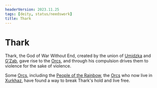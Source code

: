 ```yaml
---
headerVersion: 2023.11.25
tags: [deity, status/needswork]
title: Thark
---
```


# Thark

Thark, the God of War Without End, created by the union of [Umidzka](<../high-gods/umidzka.md>) and [G’Zab](<../high-gods/gzab.md>), gave rise to the [Orcs](<../../../species/children-of-the-embodied-gods/orcs/orcs.md>), and through his compulsion drives them to violence for the sake of violence. 

Some [Orcs](<../../../species/children-of-the-embodied-gods/orcs/orcs.md>), including the [People of the Rainbow](<../../../groups/orc-hordes/people-of-the-rainbow.md>), the [Orcs](<../../../species/children-of-the-embodied-gods/orcs/orcs.md>) who now live in [Xurkhaz](<../../../gazetteer/istaros-watershed/xurkhaz/xurkhaz.md>), have found a way to break Thark's hold and live free. 



